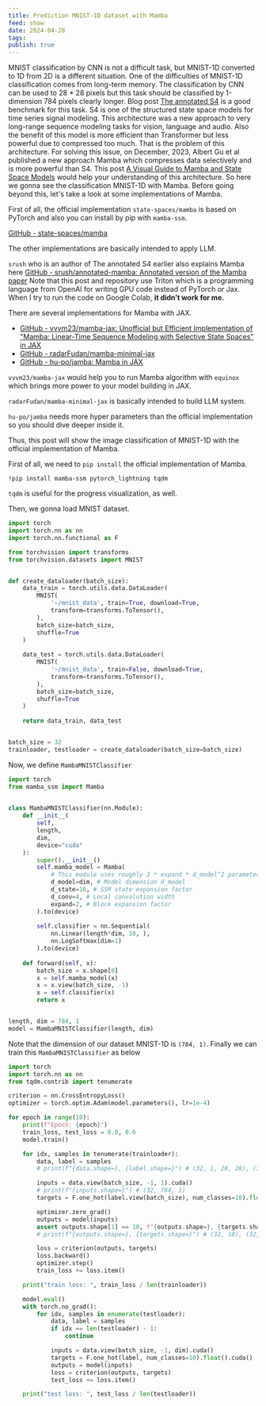 ```yaml
---
title: Prediction MNIST-1D dataset with Mamba
feed: show
date: 2024-04-28
tags: 
publish: true
---
```

MNIST classification by CNN is not a difficult task, but MNIST-1D converted to 1D from 2D is a different situation. One of the difficulties of MNIST-1D classification comes from long-term memory. The classification by CNN can be used to 28 * 28 pixels but this task should be classified by 1-dimension 784 pixels clearly longer.
Blog post [The annotated S4](https://srush.github.io/annotated-s4/#experiments-mnist) is a good benchmark for this task. S4 is one of the structured state space models for time series signal modeling. This architecture was a new approach to very long-range sequence modeling tasks for vision, language and audio. Also the benefit of this model is more efficient than Transformer but less powerful due to compressed too much. That is the problem of this architecture.
For solving this issue, on December, 2023, Albert Gu et al published a new approach Mamba which compresses data selectively and is more powerful than S4.  This post [A Visual Guide to Mamba and State Space Models](https://newsletter.maartengrootendorst.com/p/a-visual-guide-to-mamba-and-state) would help your understanding of this architecture.
So here we gonna see the classification MNIST-1D with Mamba. Before going beyond this, let's take a look at some implementations of Mamba. 

First of all, the official implementation `state-spaces/mamba` is based on PyTorch and also you can install by pip with `mamba-ssm`. 

[GitHub - state-spaces/mamba](https://github.com/state-spaces/mamba)

The other implementations are basically intended to apply LLM.

`srush` who is an author of The annotated S4 earlier also explains Mamba here [GitHub - srush/annotated-mamba: Annotated version of the Mamba paper](https://github.com/srush/annotated-mamba) 
Note that this post and repository use Triton which is a programming language from OpenAI for writing GPU code instead of PyTorch or Jax. When I try to run the code on Google Colab, **it didn’t work for me.**

There are several implementations for Mamba with JAX.
 - [GitHub - vvvm23/mamba-jax: Unofficial but Efficient Implementation of "Mamba: Linear-Time Sequence Modeling with Selective State Spaces" in JAX](https://github.com/vvvm23/mamba-jax)
 - [GitHub - radarFudan/mamba-minimal-jax](https://github.com/radarFudan/mamba-minimal-jax)
 - [GitHub - hu-po/jamba: Mamba in JAX](https://github.com/hu-po/jamba)

`vvvm23/mamba-jax` would help you to run Mamba algorithm with `equinox` which brings more power to your model building in JAX.

`radarFudan/mamba-minimal-jax` is basically intended to build LLM system.

`hu-po/jamba` needs more hyper parameters than the official implementation so you should dive deeper inside it.

Thus, this post will show the image classification of MNIST-1D with the official implementation of Mamba.

First of all, we need to `pip install` the official  implementation  of Mamba.

```shell
!pip install mamba-ssm pytorch_lightning tqdm
```

`tqdm` is useful for the progress visualization, as well.

Then, we gonna load MNIST dataset.

```python
import torch
import torch.nn as nn
import torch.nn.functional as F

from torchvision import transforms
from torchvision.datasets import MNIST


def create_dataloader(batch_size):
	data_train = torch.utils.data.DataLoader(
		MNIST(
			'~/mnist_data', train=True, download=True,
			transform=transforms.ToTensor(),
		),
		batch_size=batch_size,
		shuffle=True
	)
	
	data_test = torch.utils.data.DataLoader(
		MNIST(
			'~/mnist_data', train=False, download=True,
			transform=transforms.ToTensor(),
		),
		batch_size=batch_size,
		shuffle=True
	)
	
	return data_train, data_test


batch_size = 32
trainloader, testloader = create_dataloader(batch_size=batch_size)
```

Now, we define `MambaMNISTClassifier`

```python
import torch
from mamba_ssm import Mamba

  
class MambaMNISTClassifier(nn.Module):
	def __init__(
		self,
		length,
		dim,
		device="cuda"
	):
		super().__init__()
		self.mamba_model = Mamba(
			# This module uses roughly 3 * expand * d_model^2 parameters
			d_model=dim, # Model dimension d_model
			d_state=16, # SSM state expansion factor
			d_conv=4, # Local convolution width
			expand=2, # Block expansion factor
		).to(device)
		
		self.classifier = nn.Sequential(
			nn.Linear(length*dim, 10, ),
			nn.LogSoftmax(dim=1)
		).to(device)
		
	def forward(self, x):
		batch_size = x.shape[0]
		x = self.mamba_model(x)
		x = x.view(batch_size, -1)
		x = self.classifier(x)
		return x


length, dim = 784, 1
model = MambaMNISTClassifier(length, dim)
```

Note that the dimension of our dataset MNIST-1D is `(784, 1)`. Finally we can train this `MambaMNISTClassifier` as below

```python
import torch
import torch.nn as nn
from tqdm.contrib import tenumerate

criterion = nn.CrossEntropyLoss()
optimizer = torch.optim.Adam(model.parameters(), lr=1e-4)

for epoch in range(10):
	print(f"Epoch: {epoch}")
	train_loss, test_loss = 0.0, 0.0
	model.train()

	for idx, samples in tenumerate(trainloader):
		data, label = samples
		# print(f"{data.shape=}, {label.shape=}") # (32, 1, 28, 28), (32,)

		inputs = data.view(batch_size, -1, 1).cuda()
		# print(f"{inputs.shape=}") # (32, 784, 1)
		targets = F.one_hot(label.view(batch_size), num_classes=10).float().cuda()

		optimizer.zero_grad()
		outputs = model(inputs)
		assert outputs.shape[1] == 10, f"{outputs.shape=}, {targets.shape=}"
		# print(f"{outputs.shape=}, {targets.shape=}") # (32, 10), (32, 10)

		loss = criterion(outputs, targets)
		loss.backward()
		optimizer.step()
		train_loss += loss.item()

	print("train loss: ", train_loss / len(trainloader))

	model.eval()
	with torch.no_grad():
		for idx, samples in enumerate(testloader):
			data, label = samples
			if idx == len(testloader) - 1:
				continue

			inputs = data.view(batch_size, -1, dim).cuda()
			targets = F.one_hot(label, num_classes=10).float().cuda()
			outputs = model(inputs)
			loss = criterion(outputs, targets)
			test_loss += loss.item()

	print("test loss: ", test_loss / len(testloader))
```

